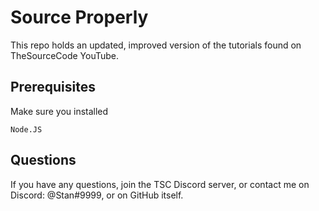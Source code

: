 # Source Properly
This repo holds an updated, improved version of the tutorials found on TheSourceCode YouTube.

## Prerequisites
Make sure you installed
```
Node.JS
```

## Questions
If you have any questions, join the TSC Discord server, or contact me on Discord: @Stan#9999, or on GitHub itself.
